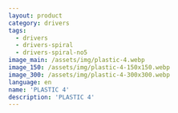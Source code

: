 ```yaml
---
layout: product
category: drivers
tags:
  - drivers
  - drivers-spiral
  - drivers-spiral-no5
image_main: /assets/img/plastic-4.webp
image_150: /assets/img/plastic-4-150x150.webp
image_300: /assets/img/plastic-4-300x300.webp
language: en
name: 'PLASTIC 4'
description: 'PLASTIC 4'
---
```

